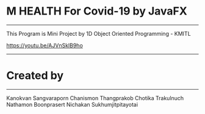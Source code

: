 # M HEALTH For Covid-19 by JavaFX
______________________________________


This Program is Mini Project by 1D
Object Oriented Programming - KMITL

https://youtu.be/AJVnSklB9ho

-----------
# Created by
-----------
Kanokvan Sangvaraporn
Chanismon Thangprakob
Chotika Trakulnuch
Nathamon Boonprasert
Nichakan Sukhumjitpitayotai
